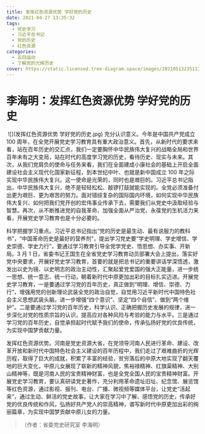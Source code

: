 ```yaml
---
title: 发挥红色资源优势 学好党的历史
date: 2021-04-27 13:35:32
tags:
  - 党史学习
  - 习近平总书记
  - 党的历史
  - 红色资源
categories:
  - 五四运动
  - 了解党的光辉历史
cover: https://static.licensed.tree-diagram.space/images/20210513235112.jpg
---
```


# 李海明：发挥红色资源优势 学好党的历史

​ ![](发挥红色资源优势 学好党的历史.jpg)
充分认识意义。今年是中国共产党成立 100 周年，在全党开展党史学习教育具有重大政治意义。首先，从新时代的要求来看，站在百年历史的交汇点，我们一定要胸怀中华民族伟大复兴的战略全局和世界百年未有之大变局，站在时代的高度学习党的历史，看待历史、现实与未来。其次，从我们党肩负的使命与任务来看，我们在全面建成小康社会的基础上开启全面建设社会主义现代化国家新征程，到本世纪中叶、也就是新中国成立 100 年之际实现中华民族伟大复兴。这一使命是光荣的，同时也是艰巨的。习近平总书记指出，中华民族伟大复兴，绝不是轻轻松松、敲锣打鼓就能实现的。全党必须准备付出更为艰巨、更为艰苦的努力。面对错综复杂的国际国内环境，如何实现中华民族伟大复兴、如何把我们党开创的宏伟事业传承下去，需要我们从党史中汲取经验与智慧。再次，从不断推进党的自我革命、加强全面从严治党、永葆党的生机活力来看，开展党史学习教育也是十分必要的。

科学把握学习重点。习近平总书记指出“党的历史是最生动、最有说服力的教科书”，“中国革命历史是最好的营养剂”，提出学习党史要“学史明理、学史增信、学史崇德、学史力行”，要通过学习教育引导全党学党史、悟思想、办实事、开新局。3 月 1 日，省委书记王国生在全省党史学习教育动员部署大会上提出，落实好党中央要求，开展好党史学习教育，首要的就是把总书记的重要讲话学深悟透，激发出以史为镜、以史明志的政治主动性，汇聚起爱党爱国的强大正能量，进一步统一思想、统一意志、统一行动，朝着新时代中原更加出彩的目标扎实迈进。开展党史学习教育，一是要通过学习党的百年历史，真正做到“明理、增信、崇德、力行”，增强用党的创新理论武装全党的政治自觉，自觉用习近平新时代中国特色社会主义思想武装头脑，进一步增强“四个意识”、坚定“四个自信”、做到“两个维护”。二是要通过学习党的百年历史，科学认识、正确把握历史发展的规律，进一步深化对党的性质宗旨的认识，提高应对各种风险与考验的能力与水平。三是通过学习党的百年历史，自觉承担起时代赋予我们的使命，传承弘扬好党的优良传统，为实现中国梦贡献力量。

发挥红色资源优势。河南是党史资源大省，在党领导河南人民进行革命、建设、改革开放和新时代中国特色社会主义建设的百年历程中，我们走过了艰难曲折的光辉历程，取得了巨大的成就，积累了丰富的经验，贫穷落后的中原大地实现了翻天覆地的巨大变化，中原儿女展现了崭新的精神风貌，焦裕禄精神、红旗渠精神、大别山精神等，既是河南人民的宝贵精神财富，也是全党全国人民的宝贵精神财富。开展党史学习教育，要认真研读党史著作，充分利用革命遗址旧址、纪念馆、展览馆等红色资源，通过影视、报刊、电台、广播、微视频等媒体平台，让党史“活起来”，通过生动、鲜活的党史故事，让大家在学习中了解、感悟党的历史，传承好党的优良传统和作风，弘扬好共产党人的崇高精神，谱写新时代中原更加出彩的绚丽篇章，为实现中国梦贡献中原儿女的力量。

> （作者：省委党史研究室 李海明）

